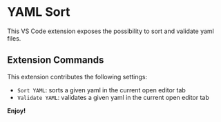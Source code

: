 # YAML Sort

This VS Code extension exposes the possibility to sort and validate yaml files.

## Extension Commands

This extension contributes the following settings:

* `Sort YAML`: sorts a given yaml in the current open editor tab
* `Validate YAML`: validates a given yaml in the current open editor tab

**Enjoy!**
